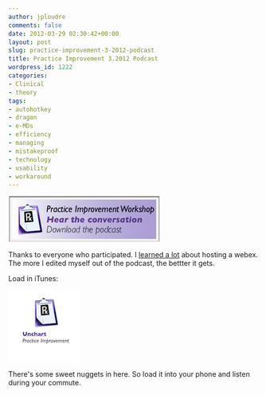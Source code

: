 ```yaml
---
author: jploudre
comments: false
date: 2012-03-29 02:30:42+00:00
layout: post
slug: practice-improvement-3-2012-podcast
title: Practice Improvement 3.2012 Podcast
wordpress_id: 1222
categories:
- Clinical
- theory
tags:
- autohotkey
- dragon
- e-MDs
- efficiency
- managing
- mistakeproof
- technology
- usability
- workaround
---
```


![](/files/2012/03/practice-improvement-podcast.png)

Thanks to everyone who participated. I [learned a lot](http://unchart.com/2012/lessons-from-hosting-my-first-webex/) about hosting a webex. The more I edited myself out of the podcast, the bettter it gets.

Load in iTunes:

[![](/files/2012/03/Screen-Shot-2012-03-26-at-6.41.42-AM1.png)](http://itunes.apple.com/us/podcast/unchart/id514823962 )

There's some sweet nuggets in here. So load it into your phone and listen during your commute.


